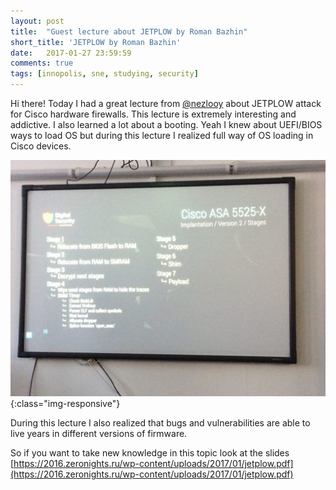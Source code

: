 ```yaml
---
layout: post
title:  "Guest lecture about JETPLOW by Roman Bazhin"
short_title: 'JETPLOW by Roman Bazhin'
date:   2017-01-27 23:59:59
comments: true
tags: [innopolis, sne, studying, security]
---
```


Hi there! Today I had a great lecture from [@nezlooy](https://twitter.com/nezlooy) about JETPLOW attack for Cisco hardware firewalls. This lecture is extremely interesting and addictive. I also learned a lot about a booting. Yeah I knew about UEFI/BIOS ways to load OS but during this lecture I realized full way of OS loading in Cisco devices. 

![One of slides from lecture](/images/jetplow/1.jpg){:class="img-responsive"}

During this lecture I also realized that bugs and vulnerabilities are able to live years in different versions of firmware.

So if you want to take new knowledge in this topic look at the slides [https://2016.zeronights.ru/wp-content/uploads/2017/01/jetplow.pdf](https://2016.zeronights.ru/wp-content/uploads/2017/01/jetplow.pdf)
